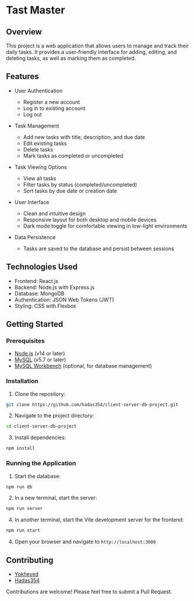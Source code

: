 # Tast Master

## Overview
This project is a web application that allows users to manage and track their daily tasks. It provides a user-friendly interface for adding, editing, and deleting tasks, as well as marking them as completed.

## Features
- User Authentication
  - Register a new account
  - Log in to existing account
  - Log out

- Task Management
  - Add new tasks with title, description, and due date
  - Edit existing tasks
  - Delete tasks
  - Mark tasks as completed or uncompleted

- Task Viewing Options
  - View all tasks
  - Filter tasks by status (completed/uncompleted)
  - Sort tasks by due date or creation date

- User Interface
  - Clean and intuitive design
  - Responsive layout for both desktop and mobile devices
  - Dark mode toggle for comfortable viewing in low-light environments

- Data Persistence
  - Tasks are saved to the database and persist between sessions


## Technologies Used
- Frontend: React.js
- Backend: Node.js with Express.js
- Database: MongoDB
- Authentication: JSON Web Tokens (JWT)
- Styling: CSS with Flexbox

## Getting Started

### Prerequisites
- [Node.js](https://nodejs.org/en/download/package-manager) (v14 or later)
- [MySQL](https://dev.mysql.com/downloads/mysql/) (v5.7 or later)
- [MySQL Workbench](https://dev.mysql.com/downloads/workbench/) (optional, for database management)

### Installation
1. Clone the repository:

```bash
git clone https://github.com/hadas354/client-server-db-project.git
```

2. Navigate to the project directory:

```bash
cd client-server-db-project
```

3. Install dependencies:

```bash
npm install
```

### Running the Application
1. Start the database:

```bash
npm run db
```

2. In a new terminal, start the server:

```bash
npm run server
```

4. In another terminal, start the Vite development server for the frontend:

```bash
npm run start
```

4. Open your browser and navigate to `http://localhost:3000`

## Contributing
- [Yokheved](https://github.com/yokheved)
- [Hadas354](https://github.com/hadas354)

Contributions are welcome! Please feel free to submit a Pull Request.